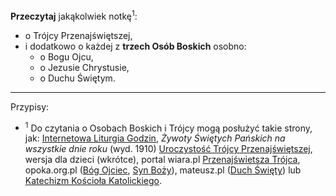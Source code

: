 **Przeczytaj** jakąkolwiek notkę<sup>1</sup>:
- o Trójcy Przenajświętszej,
- i dodatkowo o każdej z **trzech Osób Boskich** osobno:
  - o Bogu Ojcu,
  - o Jezusie Chrystusie,
  - o Duchu Świętym.

---
Przypisy:

- <sup>1</sup> Do czytania o Osobach Boskich i Trójcy mogą posłużyć takie strony, jak: <a target="_blank" href="https://brewiarz.pl/czytelnia/trojca.php3">Internetowa Liturgia Godzin</a>, _Żywoty Świętych Pańskich na wszystkie dnie roku_ (wyd. 1910) <a target="_blank" href="https://pl.wikisource.org/wiki/Uroczysto%C5%9B%C4%87_Tr%C3%B3jcy_Przenaj%C5%9Bwi%C4%99tszej">Uroczystość Trójcy Przenajświętszej</a>, wersja dla dzieci (wkrótce), portal wiara.pl <a target="_blank" href="https://liturgia.wiara.pl/doc/418969.Przenajswietsza-Trojca">Przenajświetsza Trójca</a>, opoka.org.pl (<a target="_blank" href="https://opoka.org.pl/biblioteka/P/PR/list_11_2009_ojciec1">Bóg Ojciec</a>, <a target="_blank" href="https://opoka.org.pl/biblioteka/T/TD/syn_bozy">Syn Boży</a>), mateusz.pl (<a target="_blank" href="https://mateusz.pl/mt/tm/tm-dsdk.htm">Duch Święty</a>) lub <a target="_blank" href="http://www.katechizm.opoka.org.pl/">Katechizm Kościoła Katolickiego</a>.
